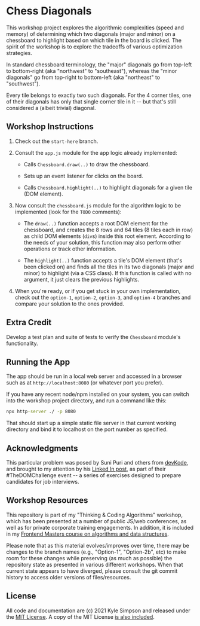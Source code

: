 # Chess Diagonals

This workshop project explores the algorithmic complexities (speed and memory) of determining which two diagonals (major and minor) on a chessboard to highlight based on which tile in the board is clicked. The spirit of the workshop is to explore the tradeoffs of various optimization strategies.

In standard chessboard terminology, the "major" diagonals go from top-left to bottom-right (aka "northwest" to "southeast"), whereas the "minor diagonals" go from top-right to bottom-left (aka "northeast" to "southwest").

Every tile belongs to exactly two such diagonals. For the 4 corner tiles, one of their diagonals has only that single corner tile in it -- but that's still considered a (albeit trivial) diagonal.

## Workshop Instructions

1. Check out the `start-here` branch.

2. Consult the `app.js` module for the app logic already implemented:

    * Calls `Chessboard.draw(..)` to draw the chessboard.

    * Sets up an event listener for clicks on the board.

    * Calls `Chessboard.highlight(..)` to highlight diagonals for a given tile (DOM element).

3. Now consult the `chessboard.js` module for the algorithm logic to be implemented (look for the `TODO` comments):

    * The `draw(..)` function accepts a root DOM element for the chessboard, and creates the 8 rows and 64 tiles (8 tiles each in row) as child DOM elements (`div`s) inside this root element. According to the needs of your solution, this function may also perform other operations or track other information.

    * The `highlight(..)` function accepts a tile's DOM element (that's been clicked on) and finds all the tiles in its two diagonals (major and minor) to highlight (via a CSS class). If this function is called with no argument, it just clears the previous highlights.

4. When you're ready, or if you get stuck in your own implementation, check out the `option-1`, `option-2`, `option-3`, and `option-4` branches and compare your solution to the ones provided.

## Extra Credit

Develop a test plan and suite of tests to verify the `Chessboard` module's functionality.

## Running the App

The app should be run in a local web server and accessed in a browser such as at `http://localhost:8080` (or whatever port you prefer).

If you have any recent node/npm installed on your system, you can switch into the workshop project directory, and run a command like this:

```cmd
npx http-server ./ -p 8080
```

That should start up a simple static file server in that current working directory and bind it to localhost on the port number as specified.

## Acknowledgments

This particular problem was posed by Suni Puri and others from [devKode](https://devkode.io/), and brought to my attention by his [Linked In post](https://www.linkedin.com/posts/sunnypuri_thedomchallenge-javascript-javascriptdeveloper-activity-6843412337437872128-WwfF), as part of their #TheDOMChallenge event -- a series of exercises designed to prepare candidates for job interviews.

## Workshop Resources

This repository is part of my "Thinking & Coding Algorithms" workshop, which has been presented at a number of public JS/web conferences, as well as for private corporate training engagements. In addition, it is included in my [Frontend Masters course on algorithms and data structures](https://frontendmasters.com/courses/algorithms-practice/).

Please note that as this material evolves/improves over time, there may be changes to the branch names (e.g., "Option-1", "Option-2b", etc) to make room for these changes while preserving (as much as possible) the repository state as presented in various different workshops. When that current state appears to have diverged, please consult the git commit history to access older versions of files/resources.

## License

All code and documentation are (c) 2021 Kyle Simpson and released under the [MIT License](http://getify.mit-license.org/). A copy of the MIT License [is also included](LICENSE.txt).
